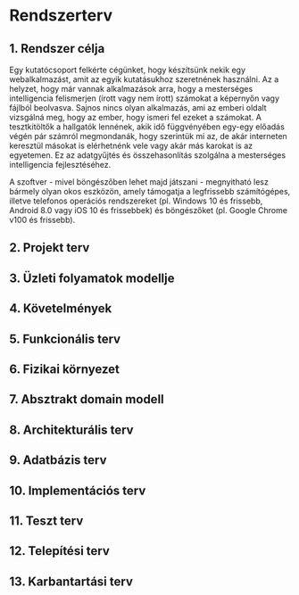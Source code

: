 # Rendszerterv

## 1. Rendszer célja

Egy kutatócsoport felkérte cégünket, hogy készítsünk nekik egy webalkalmazást, amit az egyik kutatásukhoz szeretnének használni.
Az a helyzet, hogy már vannak alkalmazások arra, hogy a mesterséges intelligencia felismerjen (írott vagy nem írott) számokat a
képernyőn vagy fájlból beolvasva. Sajnos nincs olyan alkalmazás, ami az emberi oldalt vizsgálná meg, hogy az ember, hogy ismeri
fel ezeket a számokat. A tesztkitöltők a hallgatók lennének, akik idő függvényében egy-egy előadás végén pár számról megmondanák,
hogy szerintük mi az, de akár interneten keresztül másokat is elérhetnénk vele vagy akár más karokat is az egyetemen.
Ez az adatgyűjtés és összehasonlítás szolgálna a mesterséges intelligencia fejlesztéséhez.

A szoftver - mivel böngészőben lehet majd játszani - megnyitható lesz bármely olyan okos eszközön, amely támogatja a legfrissebb
számítógépes, illetve telefonos operációs rendszereket (pl. Windows 10 és frissebb, Android 8.0 vagy iOS 10 és frissebbek) és
böngészőket (pl. Google Chrome v100 és frissebb).



## 2. Projekt terv



## 3. Üzleti folyamatok modellje



## 4. Követelmények



## 5. Funkcionális terv



## 6. Fizikai környezet



## 7. Absztrakt domain modell



## 8. Architekturális terv



## 9. Adatbázis terv



## 10. Implementációs terv



## 11. Teszt terv



## 12. Telepítési terv



## 13. Karbantartási terv

